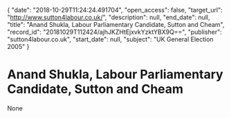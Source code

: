 {
  "date": "2018-10-29T11:24:24.491704", 
  "open_access": false, 
  "target_url": "http://www.sutton4labour.co.uk/", 
  "description": null, 
  "end_date": null, 
  "title": "Anand Shukla, Labour Parliamentary Candidate, Sutton and Cheam", 
  "record_id": "20181029T112424/ajhJKZHtEjxvkYzktYBX9Q==", 
  "publisher": "sutton4labour.co.uk", 
  "start_date": null, 
  "subject": "UK General Election 2005"
}

# Anand Shukla, Labour Parliamentary Candidate, Sutton and Cheam

None